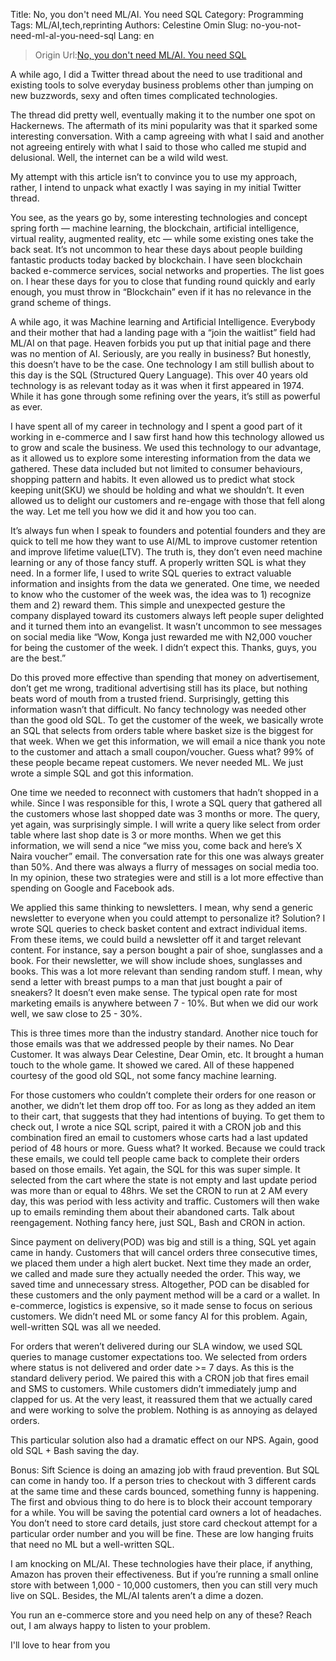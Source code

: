 Title: No, you don't need ML/AI. You need SQL
Category: Programming
Tags: ML/AI,tech,reprinting
Authors: Celestine Omin
Slug: no-you-not-need-ml-al-you-need-sql
Lang: en

> Origin Url:[No, you don't need ML/AI. You need SQL][1]

A while ago, I did a Twitter thread about the need to use traditional and existing tools to solve everyday business problems other than jumping on new buzzwords, sexy and often times complicated technologies.

The thread did pretty well, eventually making it to the number one spot on Hackernews. The aftermath of its mini popularity was that it sparked some interesting conversation. With a camp agreeing with what I said and another not agreeing entirely with what I said to those who called me stupid and delusional. Well, the internet can be a wild wild west.

My attempt with this article isn’t to convince you to use my approach, rather, I intend to unpack what exactly I was saying in my initial Twitter thread.

You see, as the years go by, some interesting technologies and concept spring forth — machine learning, the blockchain, artificial intelligence, virtual reality, augmented reality, etc — while some existing ones take the back seat. It’s not uncommon to hear these days about people building fantastic products today backed by blockchain. I have seen blockchain backed e-commerce services, social networks and properties. The list goes on. I hear these days for you to close that funding round quickly and early enough, you must throw in “Blockchain” even if it has no relevance in the grand scheme of things.

A while ago, it was Machine learning and Artificial Intelligence. Everybody and their mother that had a landing page with a “join the waitlist” field had ML/AI on that page. Heaven forbids you put up that initial page and there was no mention of AI. Seriously, are you really in business? But honestly, this doesn’t have to be the case. One technology I am still bullish about to this day is the SQL (Structured Query Language). This over 40 years old technology is as relevant today as it was when it first appeared in 1974. While it has gone through some refining over the years, it’s still as powerful as ever.

I have spent all of my career in technology and I spent a good part of it working in e-commerce and I saw first hand how this technology allowed us to grow and scale the business. We used this technology to our advantage, as it allowed us to explore some interesting information from the data we gathered. These data included but not limited to consumer behaviours, shopping pattern and habits. It even allowed us to predict what stock keeping unit(SKU) we should be holding and what we shouldn’t. It even allowed us to delight our customers and re-engage with those that fell along the way. Let me tell you how we did it and how you too can.

It’s always fun when I speak to founders and potential founders and they are quick to tell me how they want to use AI/ML to improve customer retention and improve lifetime value(LTV). The truth is, they don’t even need machine learning or any of those fancy stuff. A properly written SQL is what they need. In a former life, I used to write SQL queries to extract valuable information and insights from the data we generated. One time, we needed to know who the customer of the week was, the idea was to 1) recognize them and 2) reward them. This simple and unexpected gesture the company displayed toward its customers always left people super delighted and it turned them into an evangelist. It wasn’t uncommon to see messages on social media like “Wow, Konga just rewarded me with N2,000 voucher for being the customer of the week. I didn’t expect this. Thanks, guys, you are the best.”

Do this proved more effective than spending that money on advertisement, don’t get me wrong, traditional advertising still has its place, but nothing beats word of mouth from a trusted friend. Surprisingly, getting this information wasn’t that difficult. No fancy technology was needed other than the good old SQL. To get the customer of the week, we basically wrote an SQL that selects from orders table where basket size is the biggest for that week. When we get this information, we will email a nice thank you note to the customer and attach a small coupon/voucher. Guess what? 99% of these people became repeat customers. We never needed ML. We just wrote a simple SQL and got this information.

One time we needed to reconnect with customers that hadn’t shopped in a while. Since I was responsible for this, I wrote a SQL query that gathered all the customers whose last shopped date was 3 months or more. The query, yet again, was surprisingly simple. I will write a query like select from order table where last shop date is 3 or more months. When we get this information, we will send a nice “we miss you, come back and here’s X Naira voucher” email. The conversation rate for this one was always greater than 50%. And there was always a flurry of messages on social media too. In my opinion, these two strategies were and still is a lot more effective than spending on Google and Facebook ads.

We applied this same thinking to newsletters. I mean, why send a generic newsletter to everyone when you could attempt to personalize it? Solution? I wrote SQL queries to check basket content and extract individual items. From these items, we could build a newsletter off it and target relevant content. For instance, say a person bought a pair of shoe, sunglasses and a book. For their newsletter, we will show include shoes, sunglasses and books. This was a lot more relevant than sending random stuff. I mean, why send a letter with breast pumps to a man that just bought a pair of sneakers? It doesn’t even make sense. The typical open rate for most marketing emails is anywhere between 7 - 10%. But when we did our work well, we saw close to 25 - 30%.

This is three times more than the industry standard. Another nice touch for those emails was that we addressed people by their names. No Dear Customer. It was always Dear Celestine, Dear Omin, etc. It brought a human touch to the whole game. It showed we cared. All of these happened courtesy of the good old SQL, not some fancy machine learning.

For those customers who couldn’t complete their orders for one reason or another, we didn’t let them drop off too. For as long as they added an item to their cart, that suggests that they had intentions of buying. To get them to check out, I wrote a nice SQL script, paired it with a CRON job and this combination fired an email to customers whose carts had a last updated period of 48 hours or more. Guess what? It worked. Because we could track these emails, we could tell people came back to complete their orders based on those emails. Yet again, the SQL for this was super simple. It selected from the cart where the state is not empty and last update period was more than or equal to 48hrs. We set the CRON to run at 2 AM every day, this was period with less activity and traffic. Customers will then wake up to emails reminding them about their abandoned carts. Talk about reengagement. Nothing fancy here, just SQL, Bash and CRON in action.

Since payment on delivery(POD) was big and still is a thing, SQL yet again came in handy. Customers that will cancel orders three consecutive times, we placed them under a high alert bucket. Next time they made an order, we called and made sure they actually needed the order. This way, we saved time and unnecessary stress. Altogether, POD can be disabled for these customers and the only payment method will be a card or a wallet. In e-commerce, logistics is expensive, so it made sense to focus on serious customers. We didn’t need ML or some fancy AI for this problem. Again, well-written SQL was all we needed.

For orders that weren’t delivered during our SLA window, we used SQL queries to manage customer expectations too. We selected from orders where status is not delivered and order date >= 7 days. As this is the standard delivery period. We paired this with a CRON job that fires email and SMS to customers. While customers didn’t immediately jump and clapped for us. At the very least, it reassured them that we actually cared and were working to solve the problem. Nothing is as annoying as delayed orders.

This particular solution also had a dramatic effect on our NPS. Again, good old SQL + Bash saving the day.

Bonus: Sift Science is doing an amazing job with fraud prevention. But SQL can come in handy too. If a person tries to checkout with 3 different cards at the same time and these cards bounced, something funny is happening. The first and obvious thing to do here is to block their account temporary for a while. You will be saving the potential card owners a lot of headaches. You don’t need to store card details, just store card checkout attempt for a particular order number and you will be fine. These are low hanging fruits that need no ML but a well-written SQL.

I am knocking on ML/AI. These technologies have their place, if anything, Amazon has proven their effectiveness. But if you’re running a small online store with between 1,000 - 10,000 customers, then you can still very much live on SQL. Besides, the ML/AI talents aren’t a dime a dozen.

You run an e-commerce store and you need help on any of these? Reach out, I am always happy to listen to your problem.

I'll love to hear from you

[1]:https://cyberomin.github.io/startup/2018/07/01/sql-ml-ai.html?utm_source=wanqu.co&utm_campaign=Wanqu+Daily&utm_medium=website "No, you don't need ML/AI. You need SQL"